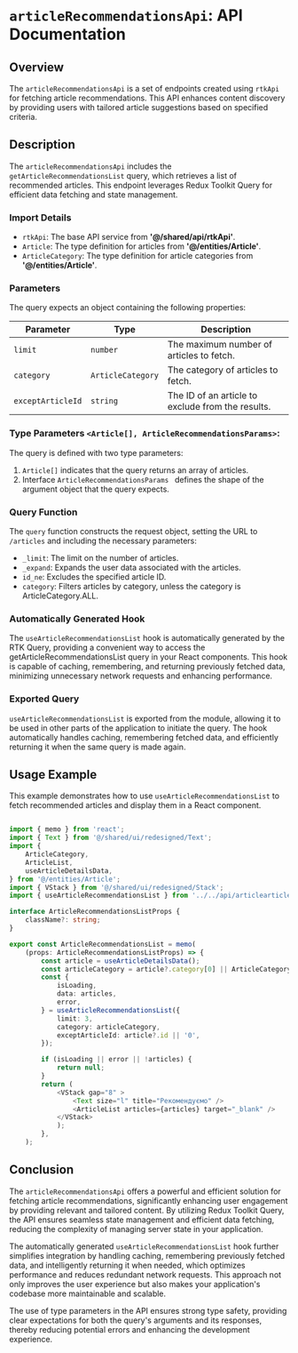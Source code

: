 # `articleRecommendationsApi`: API Documentation

## Overview

The `articleRecommendationsApi` is a set of endpoints created using `rtkApi` for fetching article recommendations. 
This API enhances content discovery by providing users with tailored article suggestions based on specified criteria.

## Description
The `articleRecommendationsApi` includes the `getArticleRecommendationsList` query, which retrieves a list of recommended articles. 
This endpoint leverages Redux Toolkit Query for efficient data fetching and state management.

### Import Details
- `rtkApi`: The base API service from **'@/shared/api/rtkApi'**.
- `Article`: The type definition for articles from **'@/entities/Article'**.
- `ArticleCategory`: The type definition for article categories from **'@/entities/Article'**.


###  Parameters
The query expects an object containing the following properties:

| Parameter  | Type                    | Description                                                                                                                       |
|------------|-------------------------|-----------------------------------------------------------------------------------------------------------------------------------|
| `limit`   | `number`                | The maximum number of articles to fetch.                                                                                                                                  |
| `category` | `ArticleCategory` | The category of articles to fetch. |
| `exceptArticleId` | `string` | The ID of an article to exclude from the results. |



### Type Parameters `<Article[], ArticleRecommendationsParams>`:
The query is defined with two type parameters:
1. `Article[]` indicates that the query returns an array of articles.
2. Interface `ArticleRecommendationsParams ` defines the shape of the argument object that the query expects.

### Query Function
The `query` function constructs the request object, setting the URL to `/articles` and including the necessary parameters:
- `_limit`: The limit on the number of articles.
- `_expand`: Expands the user data associated with the articles.
- `id_ne`: Excludes the specified article ID.
- `category`: Filters articles by category, unless the category is ArticleCategory.ALL.

### Automatically Generated Hook
The `useArticleRecommendationsList` hook is automatically generated by the RTK Query, providing a convenient way to access the getArticleRecommendationsList query in your React components. 
This hook is capable of caching, remembering, and returning previously fetched data, minimizing unnecessary network requests and enhancing performance.


### Exported Query
`useArticleRecommendationsList` is exported from the module, allowing it to be used in other parts of the application to initiate the query.
The hook automatically handles caching, remembering fetched data, and efficiently returning it when the same query is made again.



## Usage Example
This example demonstrates how to use `useArticleRecommendationsList` to fetch recommended articles and display them in a React component.

```typescript jsx

import { memo } from 'react';
import { Text } from '@/shared/ui/redesigned/Text';
import {
    ArticleCategory,
    ArticleList,
    useArticleDetailsData,
} from '@/entities/Article';
import { VStack } from '@/shared/ui/redesigned/Stack';
import { useArticleRecommendationsList } from '../../api/articlearticleRecommendationsApi';

interface ArticleRecommendationsListProps {
    className?: string;
}

export const ArticleRecommendationsList = memo(
    (props: ArticleRecommendationsListProps) => {
        const article = useArticleDetailsData();
        const articleCategory = article?.category[0] || ArticleCategory.ALL;
        const {
            isLoading,
            data: articles,
            error,
        } = useArticleRecommendationsList({
            limit: 3,
            category: articleCategory,
            exceptArticleId: article?.id || '0',
        });

        if (isLoading || error || !articles) {
            return null;
        }
        return (
            <VStack gap="8" >
                <Text size="l" title="Рекомендуємо" />
                <ArticleList articles={articles} target="_blank" />
            </VStack>
            );
        },
    );
```

## Conclusion 
The `articleRecommendationsApi` offers a powerful and efficient solution for fetching article recommendations, significantly enhancing user engagement by providing relevant and tailored content. By utilizing Redux Toolkit Query, the API ensures seamless state management and efficient data fetching, reducing the complexity of managing server state in your application.

The automatically generated `useArticleRecommendationsList` hook further simplifies integration by handling caching, remembering previously fetched data, and intelligently returning it when needed, which optimizes performance and reduces redundant network requests. This approach not only improves the user experience but also makes your application's codebase more maintainable and scalable.

The use of type parameters in the API ensures strong type safety, providing clear expectations for both the query's arguments and its responses, thereby reducing potential errors and enhancing the development experience.
